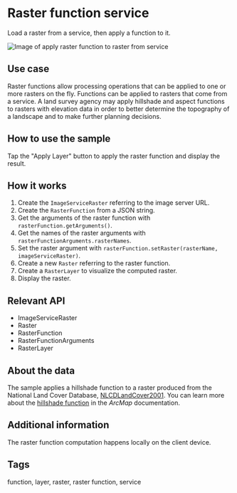 # Raster function service

Load a raster from a service, then apply a function to it.

![Image of apply raster function to raster from service](raster-function-service.png)

## Use case

Raster functions allow processing operations that can be applied to one or more rasters on the fly. Functions can be applied to rasters that come from a service. A land survey agency may apply hillshade and aspect functions to rasters with elevation data in order to better determine the topography of a landscape and to make further planning decisions.

## How to use the sample

Tap the "Apply Layer" button to apply the raster function and display the result.

## How it works

1. Create the `ImageServiceRaster` referring to the image server URL.
2. Create the `RasterFunction` from a JSON string.
3. Get the arguments of the raster function with `rasterFunction.getArguments()`.
4. Get the names of the raster arguments with `rasterFunctionArguments.rasterNames`.
5. Set the raster argument with `rasterFunction.setRaster(rasterName, imageServiceRaster)`.
6. Create a new `Raster` referring to the raster function.
7. Create a `RasterLayer` to visualize the computed raster.
8. Display the raster.

## Relevant API

* ImageServiceRaster
* Raster
* RasterFunction
* RasterFunctionArguments
* RasterLayer

## About the data

The sample applies a hillshade function to a raster produced from the National Land Cover Database, [NLCDLandCover2001](https://sampleserver6.arcgisonline.com/arcgis/rest/services/NLCDLandCover2001/ImageServer). You can learn more about the [hillshade function](http://desktop.arcgis.com/en/arcmap/latest/manage-data/raster-and-images/hillshade-function.htm) in the *ArcMap* documentation.

## Additional information

The raster function computation happens locally on the client device.

## Tags

function, layer, raster, raster function, service
